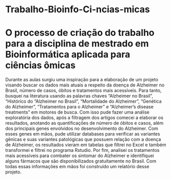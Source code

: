 # Trabalho-Bioinfo-Ci-ncias-micas
# O processo de criação do trabalho para a disciplina de mestrado em Bioinformática aplicada para ciências ômicas
Durante as aulas surgiu uma inspiração para a elaboração de um projeto visando buscar os dados mais atuais a respeito da doença de Alzheimer no Brasil, número de casos, óbitos e tratamentos mais acessíveis. Para tanto, busquei na literatura usando as palavras chaves  “Alzheimer no Brasil”, “Histórico do “Alzheimer no Brasil”, “Mortalidade do Alzheimer”, “Genética do Alzheimer”, “Tratamentos para o Alzheimer” e “Alzheimer’s disease treatments” em motores de busca. Com isso pude fazer uma análise exploratória dos dados, após a filtragem dos artigos comecei a elaborar os resultados, anotando as quantificações de número de óbitos e casos, além dos principais genes envolvidos no desenvolvimento do Alzheimer. Com esses genes em mãos, pude utilizar databases para verificar as variantes gênicas e suas variantes patológicas que possuem relação com a doença de Alzheimer, os resultados vieram em tabelas que filtrei no Excel e também transformei e filtrei no programa Rstudio. Por fim, analisei os tratamentos mais acessíveis para combater os sintomar do Alzheimer e identifiquei alguns fármacos que são disponibilizados gratuitamente no Brasil. Com todas essas informações em mãos foi construído um relatório desse projeto.

